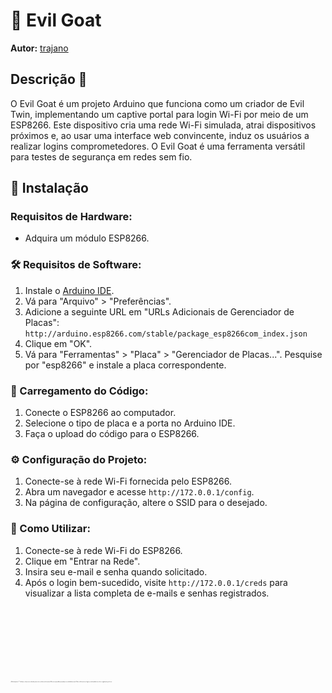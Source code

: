 # 🐐 Evil Goat

**Autor:** [trajano](https://github.com/trajano33)

## Descrição 🚀

O Evil Goat é um projeto Arduino que funciona como um criador de Evil Twin, implementando um captive portal para login Wi-Fi por meio de um ESP8266. Este dispositivo cria uma rede Wi-Fi simulada, atrai dispositivos próximos e, ao usar uma interface web convincente, induz os usuários a realizar logins comprometedores. O Evil Goat é uma ferramenta versátil para testes de segurança em redes sem fio.


## 🔧 Instalação

### Requisitos de Hardware:
- Adquira um módulo ESP8266.

### 🛠️ Requisitos de Software:
1. Instale o [Arduino IDE](https://www.arduino.cc/en/software).
2. Vá para "Arquivo" > "Preferências".
3. Adicione a seguinte URL em "URLs Adicionais de Gerenciador de Placas":
  ```http://arduino.esp8266.com/stable/package_esp8266com_index.json```
4. Clique em "OK".
5. Vá para "Ferramentas" > "Placa" > "Gerenciador de Placas...". Pesquise por "esp8266" e instale a placa correspondente.

### 🔄 Carregamento do Código:
1. Conecte o ESP8266 ao computador.
2. Selecione o tipo de placa e a porta no Arduino IDE.
3. Faça o upload do código para o ESP8266.

### ⚙️ Configuração do Projeto:
1. Conecte-se à rede Wi-Fi fornecida pelo ESP8266.
2. Abra um navegador e acesse `http://172.0.0.1/config`.
3. Na página de configuração, altere o SSID para o desejado.

### 📱 Como Utilizar:
1. Conecte-se à rede Wi-Fi do ESP8266.
2. Clique em "Entrar na Rede".
3. Insira seu e-mail e senha quando solicitado.
4. Após o login bem-sucedido, visite `http://172.0.0.1/creds` para visualizar a lista completa de e-mails e senhas registrados.
<br>
<br>
<br>
<br>
<br>
<br>
<br>
<span style="font-size: 10%;">**Nota Importante:** Certifique-se de possuir as devidas permissões ao utilizar esta ferramenta. Não me responsabilizo por qualquer uso indevido da mesma. Utilize-a de forma ética e legal, em conformidade com as leis e regulamentações locais.</span>
